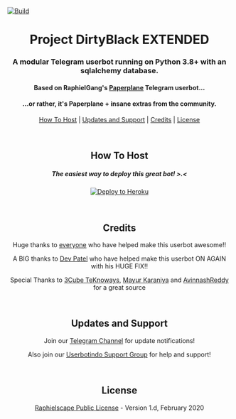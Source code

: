 [![Build](https://github.com/ElytrA8/DirtyBlack_EXTENDED/workflows/FailedChecker/badge.svg?branch=sql-extended)](https://github.com/ElytrA8/DirtyBlack_EXTENDED/actions "Build")
<h1 align="center">Project DirtyBlack EXTENDED</h1>
<h3 align="center">A modular Telegram userbot running on Python 3.8+ with an sqlalchemy database.</h3>
<h4 align="center">Based on RaphielGang's <a href="https://github.com/RaphielGang/Telegram-UserBot">Paperplane</a> Telegram userbot...</h4>
<h4 align="center">...or rather, it's Paperplane + insane extras from the community.</h4>
<p align="center"><a href="#how-to-host">How To Host</a> | <a href="#updates-and-support">Updates and Support</a> | <a href="#credits">Credits</a> | <a href="#license">License</a></p>
<p align="center">&nbsp;</p>
<h2 align="center">How To Host</h2>
<h5 align="center">The easiest way to deploy this great bot! >.<</h5>
<p align="center"><a href="https://heroku.com/deploy?template=https://github.com/ElytrA8/DirtyBlack_EXTENDED/tree/sql-extended"> <img src="https://www2.assets.heroku.com/assets/elements/elements-buttons-2-4867044559069b937ba0fd078f5604f310a49928bd1b59fb3d2f0ff96e0d97c8.svg" alt="Deploy to Heroku" /></a></p>
<p align="center">&nbsp;</p>
<h2 align="center">Credits</h2>
<p align="center">Huge thanks to <a href="https://github.com/MoveAngel/One4uBot/graphs/contributors">everyone</a> who have helped make this userbot awesome!!</p>
<p align="center">A BIG thanks to <a href="https://github.com/Devp73">Dev Patel</a> who have helped make this userbot ON AGAIN with his HUGE FIX!!</p>
<p align="center">Special Thanks to <a href="https://t.me/Three_Cube_TeKnoways">3Cube TeKnoways</a>, <a href="https://github.com/mkaraniya">Mayur Karaniya</a> and <a href="https://github.com/AvinashReddy3108">AvinnashReddy</a> for a great source</p>
<p align="center">&nbsp;</p>
<h2 align="center">Updates and Support</h2>
<p align="center">Join our <a href="https://t.me/PaperplaneExtended_news">Telegram Channel</a> for update notifications!</p>
<p align="center">Also join our <a href="https://t.me/userbotindo">Userbotindo Support Group</a> for help and support!</p>
<p align="center">&nbsp;</p>
<h2 align="center">License</h2>
<p align="center"><a href="https://github.com/MoveAngel/One4uBot/blob/sql-extended/LICENSE">Raphielscape Public License</a> - Version 1.d, February 2020</p>
